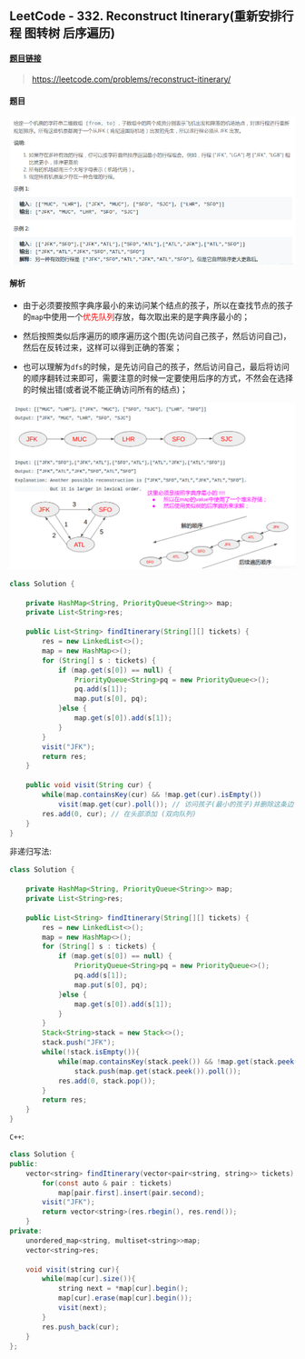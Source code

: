 ## LeetCode - 332. Reconstruct Itinerary(重新安排行程 图转树  后序遍历)

#### [题目链接](https://leetcode.com/problems/reconstruct-itinerary/)

> https://leetcode.com/problems/reconstruct-itinerary/

#### 题目
![在这里插入图片描述](images/332_t.png)

#### 解析


* 由于必须要按照字典序最小的来访问某个结点的孩子，所以在查找节点的孩子的`map`中使用一个<font color=  red>优先队列</font>存放，每次取出来的是字典序最小的；
* 然后按照类似后序遍历的顺序遍历这个图(先访问自己孩子，然后访问自己)，然后在反转过来，这样可以得到正确的答案；

* 也可以理解为`dfs`的时候，是先访问自己的孩子，然后访问自己，最后将访问的顺序翻转过来即可，需要注意的时候一定要使用后序的方式，不然会在选择的时候出错(或者说不能正确访问所有的结点)；

![在这里插入图片描述](images/332_s.png)
```java
class Solution {
    
    private HashMap<String, PriorityQueue<String>> map;
    private List<String>res;
    
    public List<String> findItinerary(String[][] tickets) {
        res = new LinkedList<>();
        map = new HashMap<>();
        for (String[] s : tickets) {
            if (map.get(s[0]) == null) {
                PriorityQueue<String>pq = new PriorityQueue<>();
                pq.add(s[1]);
                map.put(s[0], pq);
            }else {
                map.get(s[0]).add(s[1]);
            }
        }
        visit("JFK");
        return res;
    }

    public void visit(String cur) {
        while(map.containsKey(cur) && !map.get(cur).isEmpty())
            visit(map.get(cur).poll()); // 访问孩子(最小的孩子)并删除这条边
        res.add(0, cur); // 在头部添加 (双向队列)
    }
}
```
非递归写法: 
```java
class Solution {
    
    private HashMap<String, PriorityQueue<String>> map;
    private List<String>res;
    
    public List<String> findItinerary(String[][] tickets) {
        res = new LinkedList<>();
        map = new HashMap<>();
        for (String[] s : tickets) {
            if (map.get(s[0]) == null) {
                PriorityQueue<String>pq = new PriorityQueue<>();
                pq.add(s[1]);
                map.put(s[0], pq);
            }else {
                map.get(s[0]).add(s[1]);
            }
        }
        Stack<String>stack = new Stack<>();
        stack.push("JFK");
        while(!stack.isEmpty()){
            while(map.containsKey(stack.peek()) && !map.get(stack.peek()).isEmpty())
                stack.push(map.get(stack.peek()).poll());
            res.add(0, stack.pop());
        }
        return res;
    }
}
```

`C++`:

```java
class Solution {
public:
    vector<string> findItinerary(vector<pair<string, string>> tickets) {
        for(const auto & pair : tickets)
            map[pair.first].insert(pair.second);
        visit("JFK");
        return vector<string>(res.rbegin(), res.rend());
    }
private:
    unordered_map<string, multiset<string>>map;
    vector<string>res;
    
    void visit(string cur){
        while(map[cur].size()){
            string next = *map[cur].begin();
            map[cur].erase(map[cur].begin());
            visit(next);
        }
        res.push_back(cur);
    }
};
```

